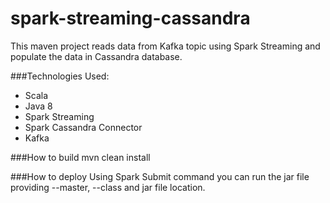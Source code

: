 # spark-streaming-cassandra

This maven project reads data from Kafka topic using Spark Streaming and populate the data in Cassandra database.

###Technologies Used:
- Scala
- Java 8
- Spark Streaming
- Spark Cassandra Connector
- Kafka


###How to build
mvn clean install

###How to deploy
Using Spark Submit command you can run the jar file providing --master, --class and jar file location.
